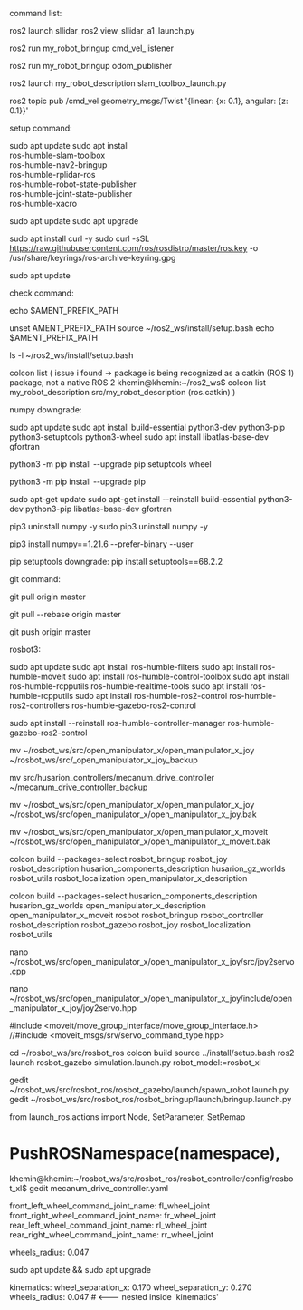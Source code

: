 command list:

ros2 launch sllidar_ros2 view_sllidar_a1_launch.py

ros2 run my_robot_bringup cmd_vel_listener

ros2 run my_robot_bringup odom_publisher

ros2 launch my_robot_description slam_toolbox_launch.py

ros2 topic pub /cmd_vel geometry_msgs/Twist '{linear: {x: 0.1}, angular: {z: 0.1}}'





setup command:

sudo apt update
sudo apt install \
    ros-humble-slam-toolbox \
    ros-humble-nav2-bringup \
    ros-humble-rplidar-ros \
    ros-humble-robot-state-publisher \
    ros-humble-joint-state-publisher \
    ros-humble-xacro


sudo apt update
sudo apt upgrade

sudo apt install curl -y
sudo curl -sSL https://raw.githubusercontent.com/ros/rosdistro/master/ros.key -o /usr/share/keyrings/ros-archive-keyring.gpg

sudo apt update





check command:

echo $AMENT_PREFIX_PATH

unset AMENT_PREFIX_PATH
source ~/ros2_ws/install/setup.bash
echo $AMENT_PREFIX_PATH

ls -l ~/ros2_ws/install/setup.bash

colcon list
(
issue i found -> package is being recognized as a catkin (ROS 1) package, not a native ROS 2
khemin@khemin:~/ros2_ws$ colcon list
my_robot_description	src/my_robot_description	(ros.catkin)
)



numpy downgrade:

sudo apt update
sudo apt install build-essential python3-dev python3-pip python3-setuptools python3-wheel
sudo apt install libatlas-base-dev gfortran

python3 -m pip install --upgrade pip setuptools wheel

python3 -m pip install --upgrade pip

sudo apt-get update
sudo apt-get install --reinstall build-essential python3-dev python3-pip libatlas-base-dev gfortran

pip3 uninstall numpy -y
sudo pip3 uninstall numpy -y

pip3 install numpy==1.21.6 --prefer-binary --user


pip setuptools downgrade:
pip install setuptools==68.2.2




git command:

git pull origin master

git pull --rebase origin master

git push origin master





rosbot3:

sudo apt update
sudo apt install ros-humble-filters
sudo apt install ros-humble-moveit
sudo apt install ros-humble-control-toolbox
sudo apt install ros-humble-rcpputils ros-humble-realtime-tools
sudo apt install ros-humble-rcpputils
sudo apt install ros-humble-ros2-control ros-humble-ros2-controllers ros-humble-gazebo-ros2-control

sudo apt install --reinstall ros-humble-controller-manager ros-humble-gazebo-ros2-control

mv ~/rosbot_ws/src/open_manipulator_x/open_manipulator_x_joy ~/rosbot_ws/src/_open_manipulator_x_joy_backup

mv src/husarion_controllers/mecanum_drive_controller ~/mecanum_drive_controller_backup

mv ~/rosbot_ws/src/open_manipulator_x/open_manipulator_x_joy ~/rosbot_ws/src/open_manipulator_x/open_manipulator_x_joy.bak

mv ~/rosbot_ws/src/open_manipulator_x/open_manipulator_x_moveit ~/rosbot_ws/src/open_manipulator_x/open_manipulator_x_moveit.bak


colcon build --packages-select rosbot_bringup rosbot_joy rosbot_description husarion_components_description husarion_gz_worlds rosbot_utils rosbot_localization open_manipulator_x_description

colcon build --packages-select husarion_components_description husarion_gz_worlds open_manipulator_x_description open_manipulator_x_moveit rosbot rosbot_bringup rosbot_controller rosbot_description rosbot_gazebo rosbot_joy rosbot_localization rosbot_utils

nano ~/rosbot_ws/src/open_manipulator_x/open_manipulator_x_joy/src/joy2servo.cpp

nano ~/rosbot_ws/src/open_manipulator_x/open_manipulator_x_joy/include/open_manipulator_x_joy/joy2servo.hpp

#include <moveit/move_group_interface/move_group_interface.h>
//#include <moveit_msgs/srv/servo_command_type.hpp>

cd ~/rosbot_ws/src/rosbot_ros
colcon build
source ../install/setup.bash
ros2 launch rosbot_gazebo simulation.launch.py robot_model:=rosbot_xl

gedit ~/rosbot_ws/src/rosbot_ros/rosbot_gazebo/launch/spawn_robot.launch.py
gedit ~/rosbot_ws/src/rosbot_ros/rosbot_bringup/launch/bringup.launch.py

from launch_ros.actions import Node, SetParameter, SetRemap
# PushROSNamespace(namespace),

khemin@khemin:~/rosbot_ws/src/rosbot_ros/rosbot_controller/config/rosbot_xl$ gedit mecanum_drive_controller.yaml 

front_left_wheel_command_joint_name: fl_wheel_joint
front_right_wheel_command_joint_name: fr_wheel_joint
rear_left_wheel_command_joint_name: rl_wheel_joint
rear_right_wheel_command_joint_name: rr_wheel_joint

wheels_radius: 0.047

sudo apt update && sudo apt upgrade

kinematics:
      wheel_separation_x: 0.170
      wheel_separation_y: 0.270
      wheels_radius: 0.047   # <--- nested inside 'kinematics'
